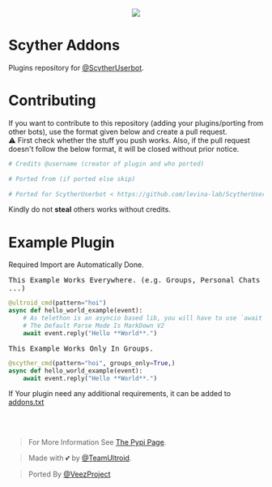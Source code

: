 # <p align="center"><a href="https://github.com/levina-lab/scyaddons"><img src="https://github-readme-stats.vercel.app/api/pin?username=levina-lab&show_icons=true&theme=dracula&hide_border=true&repo=scyaddons"></a></p>
<p align="center">

# Scyther Addons
Plugins repository for [@ScytherUserbot](https://github.com/levina-lab/ScytherUserbot).


# Contributing
If you want to contribute to this repository (adding your plugins/porting from other bots), use the format given below and create a pull request.   
⚠️ First check whether the stuff you push works. Also, if the pull request doesn't follow the below format, it will be closed without prior notice.

```python
# Credits @username (creator of plugin and who ported)   
   
# Ported from (if ported else skip)   
   
# Ported for ScytherUserbot < https://github.com/levina-lab/ScytherUserbot >   
```
   
Kindly do not **steal** others works without credits.<br>

# Example Plugin
   Required Import are Automatically Done.

<kbd>This Example Works Everywhere. (e.g. Groups, Personal Chats ...)</kbd>
```python
@ultroid_cmd(pattern="hoi")
async def hello_world_example(event):
    # As telethon is an asyncio based lib, you will have to use `await`.
    # The Default Parse Mode Is MarkDown V2
    await event.reply("Hello **World**.")
```

<kbd>This Example Works Only In Groups.</kbd>
```python
@scyther_cmd(pattern="hoi", groups_only=True,)
async def hello_world_example(event):
    await event.reply("Hello **World**.")
```

If Your plugin need any additional requirements, it can be added to <a href="https://github.com/levina-lab/scyaddons/blob/scyther/addons.txt">addons.txt</a><br><br>

<br>

> For More Information See [The Pypi Page](https://pypi.org/project/py-Ultroid).

> Made with 💕 by [@TeamUltroid](https://t.me/TeamUltroid).
   
> Ported By [@VeezProject](https://t.me/levinachannel)
